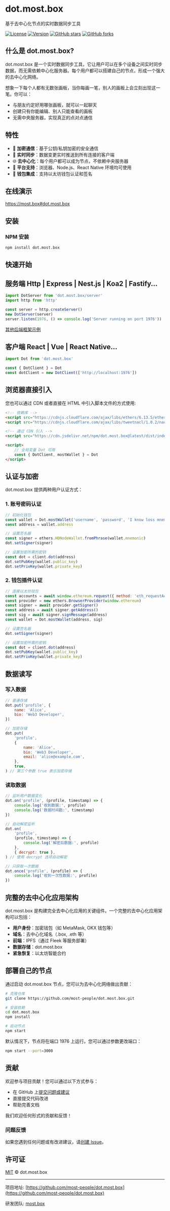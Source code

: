 # dot.most.box

基于去中心化节点的实时数据同步工具

[![License](https://img.shields.io/badge/license-MIT-blue.svg)](LICENSE)
[![Version](https://img.shields.io/badge/version-0.1.9-green.svg)](https://github.com/most-people/dot.most.box/releases)
[![GitHub stars](https://img.shields.io/github/stars/most-people/dot.most.box.svg?style=social&label=Stars)](https://github.com/most-people/dot.most.box)
[![GitHub forks](https://img.shields.io/github/forks/most-people/dot.most.box.svg?style=social&label=Fork)](https://github.com/most-people/dot.most.box)

## 什么是 dot.most.box?

dot.most.box 是一个实时数据同步工具，它让用户可以在多个设备之间实时同步数据，而无需依赖中心化服务器。每个用户都可以搭建自己的节点，形成一个强大的去中心化网络。

想象一下每个人都有无数张画板，当你每画一笔，别人的画板上会立刻出现这一笔。你可以：

-   与朋友约定好用哪张画板，就可以一起聊天
-   创建只有你能编辑、别人只能查看的画板
-   无需中央服务器，实现真正的点对点通信

## 特性

-   🔐 **加密通信**：基于公钥/私钥加密的安全通信
-   🔄 **实时同步**：数据变更实时推送到所有连接的客户端
-   🌐 **去中心化**：每个用户都可以成为节点，不依赖中央服务器
-   📱 **平台支持**：浏览器、Node.js、React Native 环境均可使用
-   💼 **钱包集成**：支持以太坊钱包认证和签名

## 在线演示

https://most.box#dot.most.box

## 安装

### NPM 安装

```bash
npm install dot.most.box
```

## 快速开始

## 服务端 Http | Express | Nest.js | Koa2 | Fastify...

```js
import DotServer from 'dot.most.box/server'
import http from 'http'

const server = http.createServer()
new DotServer(server)
server.listen(1976, () => console.log('Server running on port 1976'))
```

[其他后端框架示例](SERVER.md)

## 客户端 React | Vue | React Native...

```js
import Dot from 'dot.most.box'

const { DotClient } = Dot
const dotClient = new DotClient(['http://localhost:1976'])
```

## 浏览器直接引入

您也可以通过 CDN 或者直接在 HTML 中引入脚本文件的方式使用:

```html
<!-- 依赖库 -->
<script src="https://cdnjs.cloudflare.com/ajax/libs/ethers/6.13.5/ethers.umd.min.js"></script>
<script src="https://cdnjs.cloudflare.com/ajax/libs/tweetnacl/1.0.2/nacl-fast.min.js"></script>

<!-- 通过 CDN 引入 -->
<script src="https://cdn.jsdelivr.net/npm/dot.most.box@latest/dist/index.js"></script>

<script>
    // 全局变量 Dot 可用
    const { DotClient, mostWallet } = Dot
</script>
```

## 认证与加密

dot.most.box 提供两种用户认证方式：

### 1. 账号密码认证

```js
// 初始化钱包
const wallet = Dot.mostWallet('username', 'password', 'I know loss mnemonic will lose my wallet.')
const address = wallet.address

// 设置签名器
const signer = ethers.HDNodeWallet.fromPhrase(wallet.mnemonic)
dot.setSigner(signer)

// 设置加密所需的密钥
const dot = client.dot(address)
dot.setPubKey(wallet.public_key)
dot.setPrivKey(wallet.private_key)
```

### 2. 钱包插件认证

```js
// 连接以太坊钱包
const accounts = await window.ethereum.request({ method: 'eth_requestAccounts' })
const provider = new ethers.BrowserProvider(window.ethereum)
const signer = await provider.getSigner()
const address = await signer.getAddress()
const sig = await signer.signMessage(address)
const wallet = Dot.mostWallet(address, sig)

// 设置签名器
dot.setSigner(signer)

// 设置加密所需的密钥
const dot = client.dot(address)
dot.setPubKey(wallet.public_key)
dot.setPrivKey(wallet.private_key)
```

## 数据读写

### 写入数据

```js
// 普通存储
dot.put('profile', {
    name: 'Alice',
    bio: 'Web3 Developer',
})

// 加密存储
dot.put(
    'profile',
    {
        name: 'Alice',
        bio: 'Web3 Developer',
        email: 'alice@example.com',
    },
    true,
) // 第三个参数 true 表示加密存储
```

### 读取数据

```js
// 监听用户数据变化
dot.on('profile', (profile, timestamp) => {
    console.log('收到数据:', profile)
    console.log('数据时间戳:', timestamp)
})

// 自动解密监听
dot.on(
    'profile',
    (profile, timestamp) => {
        console.log('解密后数据:', profile)
    },
    { decrypt: true },
) // 使用 decrypt 选项自动解密

// 只获取一次数据
dot.once('profile', (profile) => {
    console.log('收到一次性数据:', profile)
})
```

## 完整的去中心化应用架构

dot.most.box 是构建完全去中心化应用的关键组件。一个完整的去中心化应用架构可以包括：

-   **用户身份**：加密钱包（如 MetaMask, OKX 钱包等）
-   **域名**：去中心化域名（.box, .eth 等）
-   **前端**：IPFS（通过 Fleek 等服务部署）
-   **数据存储**：dot.most.box
-   **紧急恢复**：以太坊智能合约

## 部署自己的节点

通过启动 dot.most.box 节点，您可以为去中心化网络做出贡献：

```bash
# 克隆仓库
git clone https://github.com/most-people/dot.most.box.git

# 安装依赖
cd dot.most.box
npm install

# 启动节点
npm start
```

默认情况下，节点将在端口 1976 上运行。您可以通过参数更改端口：

```bash
npm start --port=3000
```

## 贡献

欢迎参与项目贡献！您可以通过以下方式参与：

-   在 GitHub 上[提交问题或建议](https://github.com/most-people/dot.most.box/issues/new)
-   直接提交代码改进
-   帮助完善文档

我们欢迎任何形式的贡献和反馈！

### 问题反馈

如果您遇到任何问题或有改进建议，请[创建 Issue](https://github.com/most-people/dot.most.box/issues/new)。

## 许可证

[MIT](LICENSE) © dot.most.box

---

项目地址: [https://github.com/most-people/dot.most.box](https://github.com/most-people/dot.most.box)

研发团队: [most.box](https://most.box)

